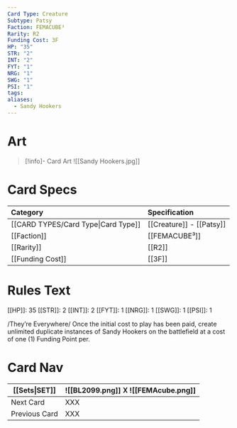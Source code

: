 ```yaml
---
Card Type: Creature
Subtype: Patsy
Faction: FEMACUBE³
Rarity: R2
Funding Cost: 3F
HP: "35"
STR: "2"
INT: "2"
FYT: "1"
NRG: "1"
SWG: "1"
PSI: "1"
tags: 
aliases:
  - Sandy Hookers
---
```

# Art

> [!info]- Card Art
> ![[Sandy Hookers.jpg]]

# Card Specs

| Category | Specification| 
| :--- | :--- |
| [[CARD TYPES/Card Type\|Card Type]] | [[Creature]] - [[Patsy]] |  
| [[Faction]] | [[FEMACUBE³]] |  
| [[Rarity]] | [[R2]] |  
| [[Funding Cost]] | [[3F]] |  

# Rules Text  

[[HP]]: 35 [[STR]]: 2 [[INT]]: 2 [[FYT]]: 1 [[NRG]]: 1 [[SWG]]: 1 [[PSI]]: 1  

/They’re Everywhere/ 
Once the initial cost to play has been paid, 
create unlimited duplicate instances of Sandy Hookers on the battlefield at a cost of one (1) Funding Point per.

# Card Nav

| [[Sets\|SET]] |  ![[BL2099.png]] 𐌢 ![[FEMAcube.png]] |
| --- | --- |
| Next Card | XXX |
| Previous Card | XXX |

